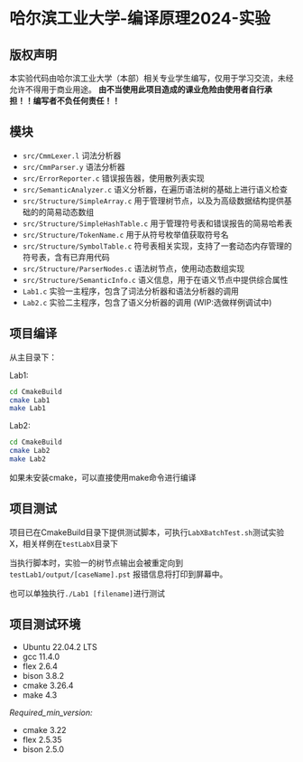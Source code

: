 # 哈尔滨工业大学-编译原理2024-实验

## 版权声明

本实验代码由哈尔滨工业大学（本部）相关专业学生编写，仅用于学习交流，未经允许不得用于商业用途。
**由不当使用此项目造成的课业危险由使用者自行承担！！编写者不负任何责任！！**

## 模块

- `src/CmmLexer.l` 词法分析器
- `src/CmmParser.y` 语法分析器
- `src/ErrorReporter.c` 错误报告器，使用散列表实现
- `src/SemanticAnalyzer.c` 语义分析器，在遍历语法树的基础上进行语义检查
- `src/Structure/SimpleArray.c` 用于管理树节点，以及为高级数据结构提供基础的的简易动态数组
- `src/Structure/SimpleHashTable.c` 用于管理符号表和错误报告的简易哈希表
- `src/Structure/TokenName.c` 用于从符号枚举值获取符号名
- `src/Structure/SymbolTable.c` 符号表相关实现，支持了一套动态内存管理的符号表，含有已弃用代码
- `src/Structure/ParserNodes.c` 语法树节点，使用动态数组实现
- `src/Structure/SemanticInfo.c` 语义信息，用于在语义节点中提供综合属性
- `Lab1.c` 实验一主程序，包含了词法分析器和语法分析器的调用
- `Lab2.c` 实验二主程序，包含了语义分析器的调用 (WIP:选做样例调试中)

## 项目编译

从主目录下：

Lab1:
```bash
cd CmakeBuild
cmake Lab1
make Lab1
```

Lab2:
```bash
cd CmakeBuild
cmake Lab2
make Lab2
```

如果未安装cmake，可以直接使用make命令进行编译

## 项目测试

项目已在CmakeBuild目录下提供测试脚本，可执行`LabXBatchTest.sh`测试实验X，相关样例在`testLabX`目录下

当执行脚本时，实验一的树节点输出会被重定向到`testLab1/output/[caseName].pst`
报错信息将打印到屏幕中。

也可以单独执行`./Lab1 [filename]`进行测试

## 项目测试环境

- Ubuntu 22.04.2 LTS
- gcc 11.4.0
- flex 2.6.4
- bison 3.8.2
- cmake 3.26.4
- make 4.3

*Required_min_version:*

- cmake 3.22
- flex 2.5.35
- bison 2.5.0
